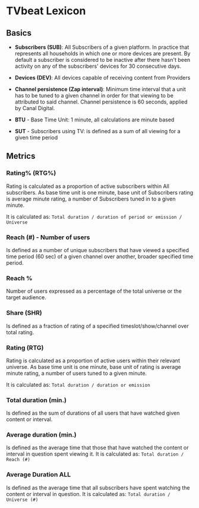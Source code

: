 # TVbeat Lexicon

## Basics

+ **Subscribers (SUB)**: All Subscribers of a given platform. In practice that represents all households in which one or more devices are present. By default a subscriber is considered to be inactive after there hasn't been activity on any of the subscribers' devices for 30 consecutive days.

+ **Devices (DEV)**: All devices capable of receiving content from Providers

+ **Channel persistence (Zap interval)**: Minimum time interval that a unit has to be tuned to a given channel in order for that viewing to be attributed to said channel. Channel persistence is 60 seconds, applied by Canal Digital.

+ **BTU** - Base Time Unit: 1 minute, all calculations are minute based

+ **SUT** - Subscribers using TV: is defined as a sum of all viewing for a given time period


## Metrics

### **Rating% (RTG%)**
Rating is calculated as a proportion of active subscribers within All subscribers. As base time unit is one minute, base unit of Subscribers rating is average minute rating, a number of Subscribers tuned in to a given minute. 

It is calculated as: 
 ```Total duration / duration of period or emission / Universe ```

### **Reach (#) - Number of users**
Is defined as a number of unique subscribers that have viewed a specified time period (60 sec) of a given channel over another, broader specified time period.

### **Reach %**
Number of users expressed as a percentage of the total universe or the target audience.

### **Share (SHR)**
Is defined as a fraction of rating of a specified timeslot/show/channel over total rating.

### **Rating (RTG)**
Rating is calculated as a proportion of active users within their relevant universe. As base time unit is one minute, base unit of rating is average minute rating, a number of users tuned to a given minute.

It is calculated as: 
 ```Total duration / duration or emission ```

### **Total duration (min.)**
Is defined as the sum of durations of all users that have watched
given content or interval.

### **Average duration (min.)**
Is defined as the average time that those that have watched the content or interval in
question spent viewing it. 
It is calculated as:
``` Total duration / Reach (#)  ```

### **Average Duration ALL**
Is defined as the average time that all subscribers have spent watching the content or interval in question.
It is calculated as:
``` Total duration / Universe (#) ```
